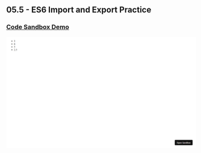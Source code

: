 ## 05.5 - ES6 Import and Export Practice

### [Code Sandbox Demo](https://kepkqr.csb.app/)

!["Page"](./Page.png)
